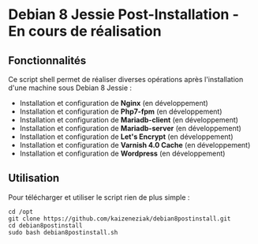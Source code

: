 # Debian 8 Jessie Post-Installation - En cours de réalisation
## Fonctionnalités
Ce script shell permet de réaliser diverses opérations après l'installation d'une machine sous Debian 8 Jessie :
- Installation et configuration de **Nginx** (en développement)
- Installation et configuration de **Php7-fpm** (en développement)
- Installation et configuration de **Mariadb-client** (en développement)
- Installation et configuration de **Mariadb-server** (en développement)
- Installation et configuration de **Let's Encrypt** (en développement)
- Installation et configuration de **Varnish 4.0 Cache** (en développement)
- Installation et configuration de **Wordpress** (en développement)

## Utilisation
Pour télécharger et utiliser le script rien de plus simple :
```
cd /opt
git clone https://github.com/kaizeneziak/debian8postinstall.git
cd debian8postinstall
sudo bash debian8postinstall.sh
```
